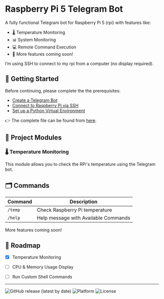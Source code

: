 # Raspberry Pi 5 Telegram Bot

A fully functional Telegram bot for Raspberry Pi 5 (rpi) with features like:

- 🌡️ Temperature Monitoring  
- 📊 System Monitoring  
- 💻 Remote Command Execution  
- 🔧 More features coming soon!

I’m using SSH to connect to my rpi from a computer (no display required).

## 🚀 Getting Started

Before continuing, please complete the the prerequisites:

- [Create a Telegram Bot](https://github.com/nexesninja/raspberrypi-telegram-bot/blob/main/docs/prerequisites.md#1%EF%B8%8F%E2%83%A3-create-a-telegram-bot)
- [Connect to Raspberry Pi via SSH](https://github.com/nexesninja/raspberrypi-telegram-bot/blob/main/docs/prerequisites.md#2%EF%B8%8F%E2%83%A3-connect-rpi-via-ssh)
- [Set up a Python Virtual Environment](https://github.com/nexesninja/raspberrypi-telegram-bot/blob/main/docs/prerequisites.md#3%EF%B8%8F%E2%83%A3-setup-a-virtual-environment)

👉 The complete file can be found from [here](https://github.com/nexesninja/raspberrypi-telegram-bot/blob/main/docs/prerequisites.md).

## 📁 Project Modules

### 🌡️ Temperature Monitoring

This module allows you to check the RPi's temperature using the Telegram bot.

## 🗂️ Commands

| Command | Description                        |
|---------|------------------------------------|
| `/temp` | Check Raspberry Pi temperature     |
| `/help`  | Help message with Available Commands |

More features coming soon!

## 📌 Roadmap


- [x] Temperature Monitoring
- [ ]  CPU & Memory Usage Display
- [ ] Run Custom Shell Commands



<hr>

![GitHub release (latest by date)](https://img.shields.io/github/v/release/nexesninja/raspberrypi-telegram-bot)
![Platform](https://img.shields.io/badge/platform-Raspberry%20Pi-ff69b4)
![License](https://img.shields.io/github/license/nexesninja/raspberrypi-telegram-bot)



